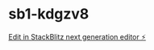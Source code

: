 # sb1-kdgzv8

[Edit in StackBlitz next generation editor ⚡️](https://stackblitz.com/~/github.com/Srina-dh/sb1-kdgzv8)